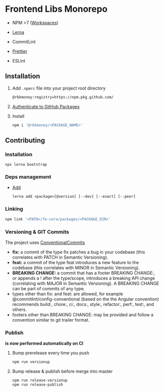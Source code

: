 # Frontend Libs Monorepo

-   NPM >7 ([Workspaces](https://docs.npmjs.com/cli/v7/using-npm/workspaces))
-   [Lerna](https://github.com/lerna/lerna)

-   CommitLint
-   [Prettier](https://prettier.io/)
-   ESLint

## Installation

1.  Add `.npmrc` file into your project root directory

    ```sh
    @rbkmoney:registry=https://npm.pkg.github.com/
    ```

1.  [Authenticate to GitHub Packages](https://help.github.com/en/github/managing-packages-with-github-packages/configuring-npm-for-use-with-github-packages#authenticating-to-github-packages)

1.  Install
    ```sh
    npm i '@rbkmoney/<PACKAGE_NAME>'
    ```

## Contributing

### Installation

```shell
npx lerna bootstrap
```

### Deps management

-   [Add](https://github.com/lerna/lerna/tree/main/commands/add)
    ```shell
    lerna add <package>[@version] [--dev] [--exact] [--peer]
    ```

### Linking

```sh
npm link '<PATH>/fe-core/packages/<PACKAGE_DIR>'
```

### Versioning & GIT Commits

The project uses [ConventionalCommits](https://www.conventionalcommits.org/)

-   **fix:** a commit of the type fix patches a bug in your codebase (this correlates with PATCH in Semantic Versioning).
-   **feat:** a commit of the type feat introduces a new feature to the codebase (this correlates with MINOR in Semantic Versioning).
-   **BREAKING CHANGE:** a commit that has a footer BREAKING CHANGE:, or appends a ! after the type/scope, introduces a breaking API change (correlating with MAJOR in Semantic Versioning). A BREAKING CHANGE can be part of commits of any type.
-   types other than fix: and feat: are allowed, for example @commitlint/config-conventional (based on the the Angular convention) recommends build:, chore:, ci:, docs:, style:, refactor:, perf:, test:, and others.
-   footers other than BREAKING CHANGE: <description> may be provided and follow a convention similar to git trailer format.

### Publish

**is now performed automatically on CI**

1.  Bump prerelease every time you push
    ```sh
    npm run versionup
    ```
1.  Bump release & publish before merge into master
    ```shell
    npm run release-versionup
    npm run release-publish
    ```
